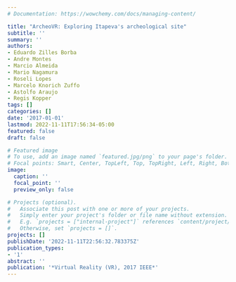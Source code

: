 ```yaml
---
# Documentation: https://wowchemy.com/docs/managing-content/

title: "ArcheoVR: Exploring Itapeva's archeological site"
subtitle: ''
summary: ''
authors:
- Eduardo Zilles Borba
- Andre Montes
- Marcio Almeida
- Mario Nagamura
- Roseli Lopes
- Marcelo Knorich Zuffo
- Astolfo Araujo
- Regis Kopper
tags: []
categories: []
date: '2017-01-01'
lastmod: 2022-11-11T17:56:34-05:00
featured: false
draft: false

# Featured image
# To use, add an image named `featured.jpg/png` to your page's folder.
# Focal points: Smart, Center, TopLeft, Top, TopRight, Left, Right, BottomLeft, Bottom, BottomRight.
image:
  caption: ''
  focal_point: ''
  preview_only: false

# Projects (optional).
#   Associate this post with one or more of your projects.
#   Simply enter your project's folder or file name without extension.
#   E.g. `projects = ["internal-project"]` references `content/project/deep-learning/index.md`.
#   Otherwise, set `projects = []`.
projects: []
publishDate: '2022-11-11T22:56:32.783375Z'
publication_types:
- '1'
abstract: ''
publication: '*Virtual Reality (VR), 2017 IEEE*'
---
```

